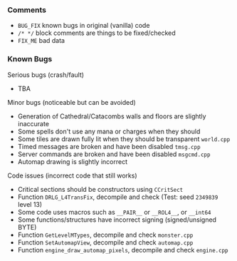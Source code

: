 ### Comments
- `BUG_FIX` known bugs in original (vanilla) code
- `/* */` block comments are things to be fixed/checked
- `FIX_ME` bad data

### Known Bugs
Serious bugs (crash/fault)
- TBA

Minor bugs (noticeable but can be avoided)
- Generation of Cathedral/Catacombs walls and floors are slightly inaccurate
- Some spells don't use any mana or charges when they should
- Some tiles are drawn fully lit when they should be transparent `world.cpp`
- Timed messages are broken and have been disabled `tmsg.cpp`
- Server commands are broken and have been disabled `msgcmd.cpp`
- Automap drawing is slightly incorrect

Code issues (incorrect code that still works)
- Critical sections should be constructors using `CCritSect`
- Function `DRLG_L4TransFix`, decompile and check (Test: seed `2349839` level 13)
- Some code uses macros such as `__PAIR__` or `__ROL4__`, or `__int64`
- Some functions/structures have incorrect signing (signed/unsigned BYTE)
- Function `GetLevelMTypes`, decompile and check `monster.cpp`
- Function `SetAutomapView`, decompile and check `automap.cpp`
- Function `engine_draw_automap_pixels`, decompile and check `engine.cpp`
